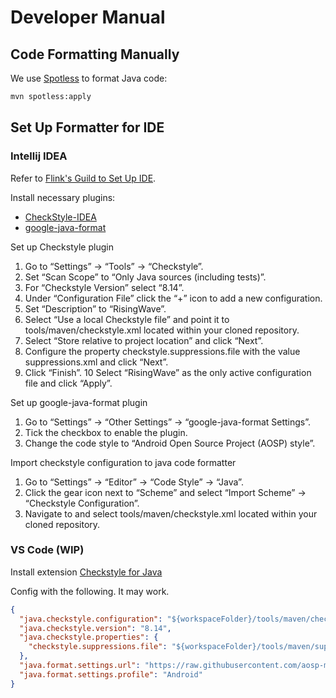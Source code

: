 # Developer Manual

## Code Formatting Manually

We use [Spotless](https://github.com/diffplug/spotless/tree/main/plugin-maven) to format Java code:

```bash
mvn spotless:apply
```

## Set Up Formatter for IDE

### Intellij IDEA

Refer to [Flink's Guild to Set Up IDE](https://nightlies.apache.org/flink/flink-docs-master/docs/flinkdev/ide_setup/).

Install necessary plugins:
- [CheckStyle-IDEA](https://plugins.jetbrains.com/plugin/1065-checkstyle-idea)
- [google-java-format](https://plugins.jetbrains.com/plugin/8527-google-java-format)

Set up Checkstyle plugin
1. Go to “Settings” → “Tools” → “Checkstyle”.
2. Set “Scan Scope” to “Only Java sources (including tests)”.
3. For “Checkstyle Version” select “8.14”.
4. Under “Configuration File” click the “+” icon to add a new configuration.
5. Set “Description” to “RisingWave”.
6. Select “Use a local Checkstyle file” and point it to tools/maven/checkstyle.xml located within your cloned repository.
7. Select “Store relative to project location” and click “Next”.
8. Configure the property checkstyle.suppressions.file with the value suppressions.xml and click “Next”.
9. Click “Finish”.
10 Select “RisingWave” as the only active configuration file and click “Apply”.

Set up google-java-format plugin
1. Go to “Settings” → “Other Settings” → “google-java-format Settings”.
2. Tick the checkbox to enable the plugin.
3. Change the code style to “Android Open Source Project (AOSP) style”.

Import checkstyle configuration to java code formatter
1. Go to “Settings” → “Editor” → “Code Style” → “Java”.
2. Click the gear icon next to “Scheme” and select “Import Scheme” → “Checkstyle Configuration”.
3. Navigate to and select tools/maven/checkstyle.xml located within your cloned repository.

### VS Code (WIP)

Install extension [Checkstyle for Java](https://marketplace.visualstudio.com/items?itemName=shengchen.vscode-checkstyle)

Config with the following. It may work.
```json
{
  "java.checkstyle.configuration": "${workspaceFolder}/tools/maven/checkstyle.xml",
  "java.checkstyle.version": "8.14",
  "java.checkstyle.properties": {
    "checkstyle.suppressions.file": "${workspaceFolder}/tools/maven/suppressions.xml"
  },
  "java.format.settings.url": "https://raw.githubusercontent.com/aosp-mirror/platform_development/master/ide/eclipse/android-formatting.xml",
  "java.format.settings.profile": "Android"
}
```
